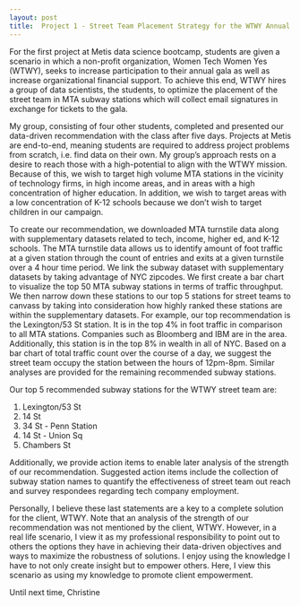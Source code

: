 ```yaml
---
layout: post
title:  Project 1 - Street Team Placement Strategy for the WTWY Annual Gala
---
```


For the first project at Metis data science bootcamp, students are given a scenario in which a non-profit organization, Women Tech Women Yes (WTWY), seeks to increase participation to their annual gala as well as increase organizational financial support. To achieve this end, WTWY hires a group of data scientists, the students, to optimize the placement of the street team in MTA subway stations which will collect email signatures in exchange for tickets to the gala.

My group, consisting of four other students, completed and presented our data-driven recommendation with the class after five days. Projects at Metis are end-to-end, meaning students are required to address project problems from scratch, i.e. find data on their own. My group’s approach rests on a desire to reach those with a high-potential to align with the WTWY mission. Because of this, we wish to target high volume MTA stations in the vicinity of technology firms, in high income areas, and in areas with a high concentration of higher education. In addition, we wish to target areas with a low concentration of K-12 schools because we don’t wish to target children in our campaign. 

To create our recommendation, we downloaded MTA turnstile data along with supplementary datasets related to tech, income, higher ed, and K-12 schools. The MTA turnstile data allows us to identify amount of foot traffic at a given station through the count of entries and exits at a given turnstile over a 4 hour time period. We link the subway dataset with supplementary datasets by taking advantage of NYC zipcodes. We first create a bar chart to visualize the top 50 MTA subway stations in terms of traffic throughput. We then narrow down these stations to our top 5 stations for street teams to canvass by taking into consideration how highly ranked these stations are within the supplementary datasets. For example, our top recommendation is the Lexington/53 St station. It is in the top 4% in foot traffic in comparison to all MTA stations. Companies such as Bloomberg and IBM are in the area. Additionally, this station is in the top 8% in wealth in all of NYC. Based on a bar chart of total traffic count over the course of a day, we suggest the street team occupy the station between the hours of 12pm-8pm.  Similar analyses are provided for the remaining recommended subway stations.

Our top 5 recommended subway stations for the WTWY street team are:
1. Lexington/53 St
2. 14 St
3. 34 St - Penn Station
4. 14 St - Union Sq
5. Chambers St

Additionally, we provide action items to enable later analysis of the strength of our recommendation. Suggested action items include the collection of subway station names to quantify the effectiveness of street team out reach and survey respondees regarding tech company employment.

Personally, I believe these last statements are a key to a complete solution for the client, WTWY. Note that an analysis of the strength of our recommendation was not mentioned by the client, WTWY. However, in a real life scenario, I view it as my professional responsibility to point out to others the options they have in achieving their data-driven objectives and ways to maximize the robustness of solutions. I enjoy using the knowledge I have to not only create insight but to empower others. Here, I view this scenario as using my knowledge to promote client empowerment.

Until next time,
Christine
